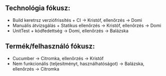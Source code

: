 ## Technológia fókusz: 
*  Build keretrsz verziófrissítés + CI -> Kristóf, ellenőrzés -> Domi
*  Manuális átvizsgálás + Statikus ellenőrzés -> Kristóf, ellenőrzés -> Domi
*  UnitTest + kódfedettség -> Domi, ellenőrzés -> Balázska

## Termék/felhasználó fókusz:
*  Cucumber -> Citromka, ellenőrzés -> Kristóf
*  Nem funkcionális (teljesítményt, használhatóságot) -> Balázska, ellenőrzés -> Citromka
